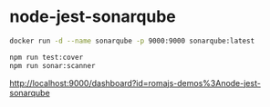 # node-jest-sonarqube


```sh
docker run -d --name sonarqube -p 9000:9000 sonarqube:latest
```

```sh
npm run test:cover
npm run sonar:scanner
```

[http://localhost:9000/dashboard?id=romajs-demos%3Anode-jest-sonarqube]()
